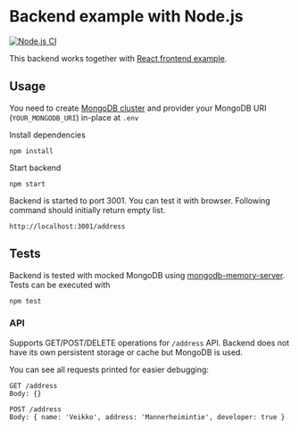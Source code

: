 # Backend example with Node.js

[![Node.js
CI](https://github.com/veikkos/react-fullstack-backend/actions/workflows/node.js.yml/badge.svg)](https://github.com/veikkos/react-fullstack-backend/actions/workflows/node.js.yml)

This backend works together with [React frontend
example](https://github.com/veikkos/react-fullstack-frontend).

## Usage

You need to create [MongoDB cluster](https://www.mongodb.com/) and
provider your MongoDB URI (`YOUR_MONGODB_URI`) in-place at `.env`

Install dependencies
```
npm install
```

Start backend
```
npm start
```

Backend is started to port 3001. You can test it with
browser. Following command should initially return empty list.

`http://localhost:3001/address`

## Tests

Backend is tested with mocked MongoDB using
[mongodb-memory-server](https://www.npmjs.com/package/mongodb-memory-server). Tests
can be executed with
```
npm test
```

### API

Supports GET/POST/DELETE operations for `/address` API. Backend does
not have its own persistent storage or cache but MongoDB is used.

You can see all requests printed for easier debugging:

```
GET /address
Body: {}

POST /address
Body: { name: 'Veikko', address: 'Mannerheimintie', developer: true }
```
